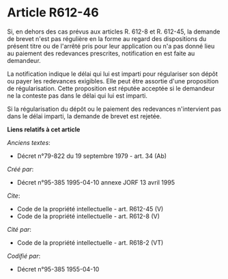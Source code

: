 # Article R612-46

Si, en dehors des cas prévus aux articles R. 612-8 et R. 612-45, la demande de brevet n'est pas régulière en la forme au
regard des dispositions du présent titre ou de l'arrêté pris pour leur application ou n'a pas donné lieu au paiement des
redevances prescrites, notification en est faite au demandeur. 

La notification indique le délai qui lui est imparti pour régulariser son dépôt ou payer les redevances exigibles. Elle peut
être assortie d'une proposition de régularisation. Cette proposition est réputée acceptée si le demandeur ne la conteste pas
dans le délai qui lui est imparti. 

Si la régularisation du dépôt ou le paiement des redevances n'intervient pas dans le délai imparti, la demande de brevet est
rejetée.

**Liens relatifs à cet article**

_Anciens textes_:

  - Décret n°79-822 du 19 septembre 1979 - art. 34 (Ab)

_Créé par_:

  - Décret n°95-385 1995-04-10 annexe JORF 13 avril 1995

_Cite_:

  - Code de la propriété intellectuelle - art. R612-45 (V)
  - Code de la propriété intellectuelle - art. R612-8 (V)

_Cité par_:

  - Code de la propriété intellectuelle - art. R618-2 (VT)

_Codifié par_:

  - Décret n°95-385 1955-04-10
